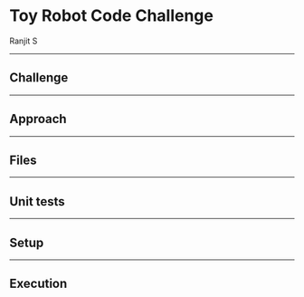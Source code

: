 # Toy Robot Code Challenge
Ranjit S

-------------------------
Challenge
-------------------------

-------------------------
Approach
-------------------------

-------------------------
Files
-------------------------

-------------------------
Unit tests
-------------------------

-------------------------
Setup
-------------------------

----------------------
Execution
----------------------
